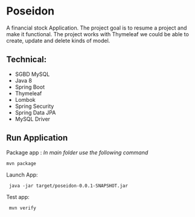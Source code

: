 

# Poseidon
A financial stock Application. The project goal is to resume a project and make it functional. The project works with Thymeleaf we could be able to create, update and delete kinds of model. 


## Technical:
* SGBD MySQL
* Java 8
* Spring Boot 
* Thymeleaf
* Lombok
* Spring Security
* Spring Data JPA
* MySQL Driver 

## Run Application

Package app :
*In main folder use the following command*
```
mvn package
```

Launch App:
```
 java -jar target/poseidon-0.0.1-SNAPSHOT.jar
```

Test app:
```
 mvn verify
```

